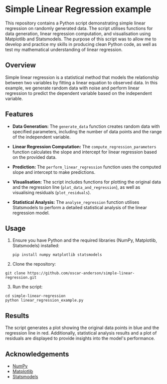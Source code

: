 # Simple Linear Regression example

This repository contains a Python script demonstrating simple linear regression on randomly generated data. The script utilises functions for data generation, linear regression computation, and visualisation using Matplotlib and Statsmodels. The purpose of this script was to allow me to develop and practice my skills in producing clean Python code, as well as test my mathematical understanding of linear regression.

## Overview

Simple linear regression is a statistical method that models the relationship between two variables by fitting a linear equation to observed data. In this example, we generate random data with noise and perform linear regression to predict the dependent variable based on the independent variable.

## Features

- **Data Generation:** The `generate_data` function creates random data with specified parameters, including the number of data points and the range of the independent variable.

- **Linear Regression Computation:** The `compute_regression_parameters` function calculates the slope and intercept for linear regression based on the provided data.

- **Prediction:** The `perform_linear_regression` function uses the computed slope and intercept to make predictions.

- **Visualisation:** The script includes functions for plotting the original data and the regression line (`plot_data_and_regression`), as well as visualising residuals (`plot_residuals`).

- **Statistical Analysis:** The `analyse_regression` function utilises Statsmodels to perform a detailed statistical analysis of the linear regression model.

## Usage

1. Ensure you have Python and the required libraries (NumPy, Matplotlib, Statsmodels) installed:

   ```
   pip install numpy matplotlib statsmodels
   ```

2. Clone the repository:

  ```
  git clone https://github.com/oscar-anderson/simple-linear-regression.git
  ```

3. Run the script:

  ```
  cd simple-linear-regression
  python linear_regression_example.py
  ```

## Results
The script generates a plot showing the original data points in blue and the regression line in red. Additionally, statistical analysis results and a plot of residuals are displayed to provide insights into the model's performance.

## Acknowledgements

- [NumPy](https://numpy.org/)
- [Matplotlib](https://matplotlib.org/)
- [Statsmodels](https://www.statsmodels.org/)
